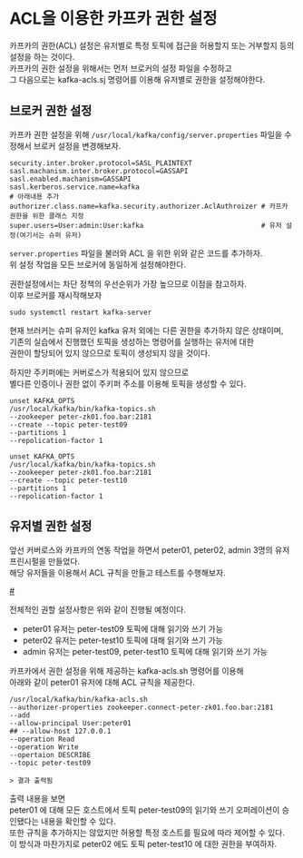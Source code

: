 # ACL을 이용한 카프카 권한 설정  

카프카의 권한(ACL) 설정은 유저별로 특정 토픽에 접근을 허용할지 또는 거부할지 등의 설정을 하는 것이다.   
카프카의 권한 설정을 위해서는 먼저 브로커의 설정 파일을 수정하고    
그 다음으로는 kafka-acls.sj 명령어를 이용해 유저별로 권한을 설정해야한다.   

## 브로커 권한 설정 

카프카 권한 설정을 위해 `/usr/local/kafka/config/server.properties` 파일을 수정해서 브로커 설정을 변경해보자.  

```properties 
security.inter.broker.protocol=SASL_PLAINTEXT
sasl.machanism.inter.broker.protocol=GASSAPI
sasl.enabled.machanism=GASSAPI
sasl.kerberos.service.name=kafka
# 아래내용 추가 
authorizer.class.name=kafka.security.authorizer.AclAuthroizer # 카프카 권한을 위한 클래스 지정
super.users=User:admin:User:kafka                             # 유저 설정(여기서는 슈퍼 유저)
```
`server.properties` 파일을 불러와 ACL 을 위한 위와 같은 코드를 추가하자.    
위 설정 작업을 모든 브로커에 동일하게 설정해야한다.    

권한설정에서는 차단 정책의 우선순위가 가장 높으므로 이점을 참고하자.   
이후 브로커를 재시작해보자 

```
sudo systemctl restart kafka-server 
``` 

현재 브러커는 슈퍼 유저인 kafka 유저 외에는 다른 권한을 추가하지 않은 상태이며,    
기존의 실습에서 진행했던 토픽을 생성하는 명령어를 실행하는 유저에 대한    
권한이 할당되어 있지 않으므로 토픽이 생성되지 않을 것이다.    
 
하지만 주키퍼에는 커버로스가 적용되어 있지 않으므로     
별다른 인증이나 권한 없이 주키퍼 주소를 이용해 토픽을 생성할 수 있다. 

```
unset KAFKA_OPTS
/usr/local/kafka/bin/kafka-topics.sh 
--zookeeper peter-zk01.foo.bar:2181 
--create --topic peter-test09
--partitions 1
--repolication-factor 1

unset KAFKA_OPTS
/usr/local/kafka/bin/kafka-topics.sh 
--zookeeper peter-zk01.foo.bar:2181 
--create --topic peter-test10
--partitions 1
--repolication-factor 1
```

## 유저별 권한 설정 

앞선 커버로스와 카프카의 연동 작업을 하면서 peter01, peter02, admin 3명의 유저 프린시펄을 만들었다.   
해당 유저들을 이용해서 ACL 규칙을 만들고 테스트를 수행해보자.   

[#](#)  

전체적인 권할 설정사항은 위와 같이 진행될 예정이다.  
 
* peter01 유저는 peter-test09 토픽에 대해 읽기와 쓰기 가능   
* peter02 유저는 peter-test10 토픽에 대해 읽기와 쓰기 가능   
* admin 유저는 peter-test09, peter-test10 토픽에 대해 읽기와 쓰기 가능   

카프카에서 권한 설정을 위해 제공하는 kafka-acls.sh  명령어를 이용해     
아래와 같이 peter01 유저에 대해 ACL 규칙을 제공한다.    

```shell 
/usr/local/kafka/bin/kafka-acls.sh  
--authorizer-properties zookeeper.connect-peter-zk01.foo.bar:2181
--add 
--allow-principal User:peter01
## --allow-host 127.0.0.1
--operation Read
--operation Write
--opertaion DESCRIBE
--topic peter-test09

> 결과 출력됨 
```

출력 내용을 보면    
peter01 에 대해 모든 호스트에서 토픽 peter-test09의 읽기와 쓰기 오퍼레이션이 승인됐다는 내용을 확인할 수 있다.    
또한 규칙을 추가하지는 않았지만 허용할 특정 호스트를 필요에 따라 제어할 수 있다.  
이 방식과 마찬가지로 peter02 에도 토픽 peter-test10 에 대한 권한을 부여하자.   








  




